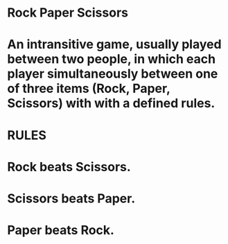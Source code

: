 # Rock Paper Scissors

# An intransitive game, usually played between two people, in which each player simultaneously between one of three items (Rock, Paper, Scissors) with with a defined rules.

# RULES
# Rock beats Scissors.
# Scissors beats Paper.
# Paper beats Rock.